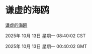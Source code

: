 # 谦虚的海鸥
[谦虚的海鸥](http://59.174.9.160:56308/qxdho/course/base/hotlink/index.php)

2025年 10月 13日 星期一 08:40:02 CST

2025年 10月 13日 星期一 00:40:02 GMT
